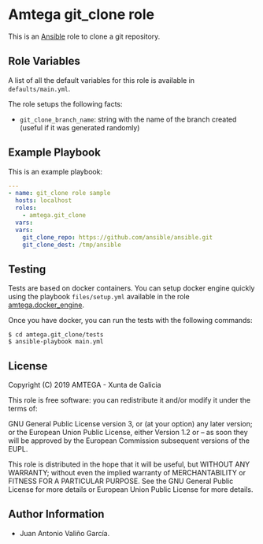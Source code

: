 # Amtega git_clone role

This is an [Ansible](http://www.ansible.com) role to clone a git repository.

## Role Variables

A list of all the default variables for this role is available in `defaults/main.yml`.

The role setups the following facts:

- `git_clone_branch_name`: string with the name of the branch created (useful if it was generated randomly)

## Example Playbook

This is an example playbook:

``` yaml
---
- name: git_clone role sample
  hosts: localhost
  roles:  
    - amtega.git_clone
  vars:    
  vars:
    git_clone_repo: https://github.com/ansible/ansible.git
    git_clone_dest: /tmp/ansible
```

## Testing

Tests are based on docker containers. You can setup docker engine quickly using the playbook `files/setup.yml` available in the role [amtega.docker_engine](https://galaxy.ansible.com/amtega/docker_engine).

Once you have docker, you can run the tests with the following commands:

```shell
$ cd amtega.git_clone/tests
$ ansible-playbook main.yml
```

## License

Copyright (C) 2019 AMTEGA - Xunta de Galicia

This role is free software: you can redistribute it and/or modify it under the terms of:

GNU General Public License version 3, or (at your option) any later version; or the European Union Public License, either Version 1.2 or – as soon they will be approved by the European Commission ­subsequent versions of the EUPL.

This role is distributed in the hope that it will be useful, but WITHOUT ANY WARRANTY; without even the implied warranty of MERCHANTABILITY or FITNESS FOR A PARTICULAR PURPOSE.  See the GNU General Public License for more details or European Union Public License for more details.

## Author Information

- Juan Antonio Valiño García.
